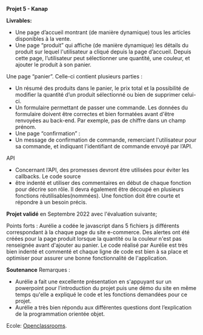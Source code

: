 **Projet 5 - Kanap**

**Livrables:**
- Une page d’accueil montrant (de manière dynamique) tous les articles disponibles à la vente.
- Une page “produit” qui affiche (de manière dynamique) les détails du produit sur lequel l'utilisateur a cliqué depuis la page d’accueil. Depuis cette page, l’utilisateur peut sélectionner une quantité, une couleur, et ajouter le produit à son panier.

Une page “panier”. Celle-ci contient plusieurs parties :
- Un résumé des produits dans le panier, le prix total et la possibilité de modifier la quantité d’un produit sélectionné ou bien de supprimer celui-ci.
- Un formulaire permettant de passer une commande. Les données du formulaire doivent être correctes et bien formatées avant d'être renvoyées au back-end. Par exemple, pas de chiffre dans un champ prénom.
- Une page “confirmation” :
- Un message de confirmation de commande, remerciant l'utilisateur pour sa commande, et indiquant l'identifiant de commande envoyé par l’API.

API
- Concernant l’API, des promesses devront être utilisées pour éviter les callbacks. 
Le code source
- être indenté et utiliser des commentaires en début de chaque fonction pour décrire son rôle. Il devra également être découpé en plusieurs fonctions réutilisables(nommées). Une fonction doit être courte et répondre à un besoin précis. 


**Projet validé** en Septembre 2022 avec l'évaluation suivante; 

Points forts :
Aurélie a codée le javascript  dans 5 fichiers js  différents correspondant à la chaque page du site e-commerce. 
Des alertes ont été créées pour la page produit lorsque la quantité ou la couleur n'est pas renseignée avant d'ajouter au panier.
Le code réalisé par Aurélie est très bien indenté et commenté et chaque ligne de code est bien à sa place et optimiser pour assurer une bonne fonctionnalité de l'application.

**Soutenance**
Remarques :
- Aurélie a fait une excellente présentation en s'appuyant sur un powerpoint pour l'introduction du projet puis une démo du site en même temps qu'elle a expliqué le code et les fonctions demandées pour ce projet. 
- Aurélie a très bien répondu aux différentes questions dont l’explication de la  programmation orientée objet. 

Ecole: [Openclassrooms](https://openclassrooms.com/fr/paths/717-developpeur-web).
